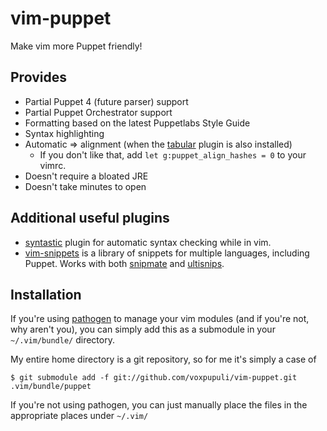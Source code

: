 vim-puppet
==========

Make vim more Puppet friendly!

Provides
--------

  * Partial Puppet 4 (future parser) support
  * Partial Puppet Orchestrator support
  * Formatting based on the latest Puppetlabs Style Guide
  * Syntax highlighting
  * Automatic => alignment (when the [tabular](https://github.com/godlygeek/tabular) plugin is also installed)
    * If you don't like that, add `let g:puppet_align_hashes = 0` to your vimrc.
  * Doesn't require a bloated JRE
  * Doesn't take minutes to open

Additional useful plugins
-------------------------

 * [syntastic](https://github.com/scrooloose/syntastic) plugin for automatic
   syntax checking while in vim.
 * [vim-snippets](https://github.com/honza/vim-snippets) is a library of
   snippets for multiple languages, including Puppet. Works with both
   [snipmate](https://github.com/garbas/vim-snipmate) and
   [ultisnips](https://github.com/SirVer/ultisnips).

Installation
------------

If you're using [pathogen](https://github.com/tpope/vim-pathogen) to manage your vim modules (and if you're not, why
aren't you), you can simply add this as a submodule in your `~/.vim/bundle/`
directory.

My entire home directory is a git repository, so for me it's simply a case of

    $ git submodule add -f git://github.com/voxpupuli/vim-puppet.git .vim/bundle/puppet

If you're not using pathogen, you can just manually place the files in the
appropriate places under `~/.vim/`
